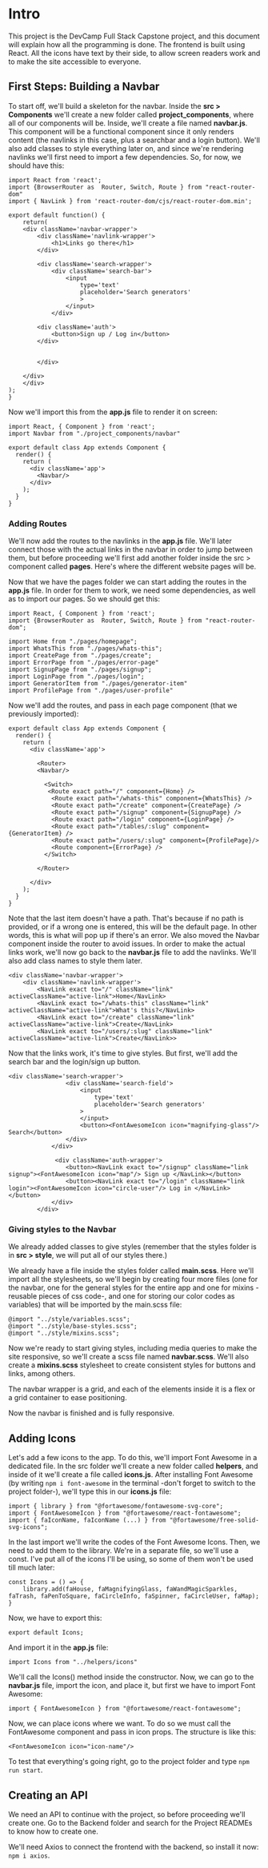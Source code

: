 # Intro

This project is the DevCamp Full Stack Capstone project, and this document will explain how all the programming is done. The frontend is built using React. All the icons have text by their side, to allow screen readers work and to make the site accessible to everyone.

## First Steps: Building a Navbar

To start off, we'll build a skeleton for the navbar. Inside the **src > Components** we'll create a new folder called **project_components**, where all of our components will be. Inside, we'll create a file named **navbar.js**. This component will be a functional component since it only renders content (the navlinks in this case, plus a searchbar and a login button). We'll also add classes to style everything later on, and since we're rendering navlinks we'll first need to import a few dependencies. So, for now, we should have this:

```
import React from 'react';
import {BrowserRouter as  Router, Switch, Route } from "react-router-dom"
import { NavLink } from 'react-router-dom/cjs/react-router-dom.min';

export default function() {
    return(
    <div className='navbar-wrapper'>
        <div className='navlink-wrapper'>
            <h1>Links go there</h1>
        </div>

        <div className='search-wrapper'>
            <div className='search-bar'>
                <input 
                    type='text'
                    placeholder='Search generators'
                    >
                </input>
            </div>

        <div className='auth'>
            <button>Sign up / Log in</button>
        </div>
            

        </div>

    </div>
    </div>
);
}
```

Now we'll import this from the **app.js** file to render it on screen:

```
import React, { Component } from 'react';
import Navbar from "./project_components/navbar"

export default class App extends Component {
  render() {
    return (
      <div className='app'>
        <Navbar/>
      </div>
    );
  }
}
```

### Adding Routes

We'll now add the routes to the navlinks in the **app.js** file. We'll later connect those with the actual links in the navbar in order to jump between them, but before proceeding we'll first add another folder inside the src > component called **pages**. Here's where the different website pages will be.

Now that we have the pages folder we can start adding the routes in the **app.js** file. In order for them to work, we need some dependencies, as well as to import our pages. So we should get this:

```
import React, { Component } from 'react';
import {BrowserRouter as  Router, Switch, Route } from "react-router-dom";

import Home from "./pages/homepage";
import WhatsThis from "./pages/whats-this";
import CreatePage from "./pages/create";
import ErrorPage from "./pages/error-page"
import SignupPage from "./pages/signup";
import LoginPage from "./pages/login";
import GeneratorItem from "./pages/generator-item"
import ProfilePage from "./pages/user-profile"
```

Now we'll add the routes, and pass in each page component (that we previously imported):

```
export default class App extends Component {
  render() {
    return (
      <div className='app'>

        <Router>
        <Navbar/>

          <Switch>
           <Route exact path="/" component={Home} />
            <Route exact path="/whats-this" component={WhatsThis} />
            <Route exact path="/create" component={CreatePage} />
            <Route exact path="/signup" component={SignupPage} />
            <Route exact path="/login" component={LoginPage} />
            <Route exact path="/tables/:slug" component={GeneratorItem} />
            <Route exact path="/users/:slug" component={ProfilePage}/>
            <Route component={ErrorPage} />
          </Switch>

        </Router>
        
      </div>
    );
  }
}

```

Note that the last item doesn't have a path. That's because if no path is provided, or if a wrong one is entered, this will be the default page. In other words, this is what will pop up if there's an error. We also moved the Navbar component inside the router to avoid issues. In order to make the actual links work, we'll now go back to the **navbar.js** file to add the navlinks. We'll also add class names to style them later.

```
<div className='navbar-wrapper'>
    <div className='navlink-wrapper'>
        <NavLink exact to="/" className="link" activeClassName="active-link">Home</NavLink>
        <NavLink exact to="/whats-this" className="link" activeClassName="active-link">What's this?</NavLink>
        <NavLink exact to="/create" className="link" activeClassName="active-link">Create</NavLink>
        <NavLink exact to="/users/:slug" className="link" activeClassName="active-link">Create</NavLink>>
```

Now that the links work, it's time to give styles. But first, we'll add the search bar and the login/sign up button.

```
<div className='search-wrapper'>
                <div className='search-field'>
                    <input
                        type='text'
                        placeholder='Search generators'
                    >
                    </input>
                    <button><FontAwesomeIcon icon="magnifying-glass"/> Search</button>
                </div>
            </div>

             <div className='auth-wrapper'>
                <button><NavLink exact to="/signup" className="link signup"><FontAwesomeIcon icon="map"/> Sign up </NavLink></button>
                <button><NavLink exact to="/login" className="link login"><FontAwesomeIcon icon="circle-user"/> Log in </NavLink></button>
            </div>
        </div>
```

### Giving styles to the Navbar

We already added classes to give styles (remember that the styles folder is in **src > style**, we will put all of our styles there.)

We already have a file inside the styles folder called **main.scss**. Here we'll import all the stylesheets, so we'll begin by creating four more files (one for the navbar, one for the general styles for the entire app and one for mixins -reusable pieces of css code-, and one for storing our color codes as variables) that will be imported by the main.scss file:

```
@import "../style/variables.scss";
@import "../style/base-styles.scss";
@import "../style/mixins.scss";
```

Now we're ready to start giving styles, including media queries to make the site responsive, so we'll create a scss file named **navbar.scss**. We'll also create a **mixins.scss** stylesheet to create consistent styles for buttons and links, among others.

The navbar wrapper is a grid, and each of the elements inside it is a flex or a grid container to ease positioning.

Now the navbar is finished and is fully responsive.

## Adding Icons

Let's add a few icons to the app. To do this, we'll import Font Awesome in a dedicated file. In the src folder we'll create a new folder called **helpers**, and inside of it we'll create a file called **icons.js**. After installing Font Awesome (by writing ``npm i font-awesome`` in the terminal -don't forget to switch to the project folder-), we'll type this in our **icons.js** file:

```
import { library } from "@fortawesome/fontawesome-svg-core";
import { FontAwesomeIcon } from "@fortawesome/react-fontawesome";
import { faIconName, faIconName (...) } from "@fortawesome/free-solid-svg-icons";
```

In the last import we'll write the codes of the Font Awesome Icons. Then, we need to add them to the library. We're in a separate file, so we'll use a const. I've put all of the icons I'll be using, so some of them won't be used till much later: 

```
const Icons = () => {
    library.add(faHouse, faMagnifyingGlass, faWandMagicSparkles, faTrash, faPenToSquare, faCircleInfo, faSpinner, faCircleUser, faMap);
}
```

Now, we have to export this:

```
export default Icons;
```

And import it in the **app.js** file:

```
import Icons from "../helpers/icons"
```

We'll call the Icons() method inside the constructor. Now, we can go to the **navbar.js** file, import the icon, and place it, but first we have to import Font Awesome:

```
import { FontAwesomeIcon } from "@fortawesome/react-fontawesome";
```

Now, we can place icons where we want. To do so we must call the FontAwesome component and pass in icon props. The structure is like this:

```
<FontAwesomeIcon icon="icon-name"/>
```

To test that everything's going right, go to the project folder and type ``npm run start``.

## Creating an API

We need an API to continue with the project, so before proceeding we'll create one. Go to the Backend folder and search for the Project READMEs to know how to create one.

We'll need Axios to connect the frontend with the backend, so install it now: ``npm i axios``.






